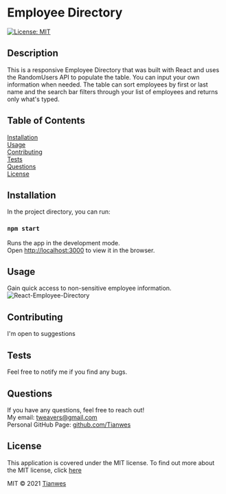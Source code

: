 # Employee Directory 
[![License: MIT](https://img.shields.io/badge/License-MIT-green)](https://opensource.org/licenses/MIT)

## Description
This is a responsive Employee Directory that was built with React and uses the RandomUsers API to populate the table. You can input your own information when needed. The table can sort employees by first or last name and the search bar filters through your list of employees and returns only what's typed.

## Table of Contents
[Installation](#installation)  
[Usage](#usage)  
[Contributing](#contributing)  
[Tests](#tests)  
[Questions](#questions)  
[License](#license) 

## Installation
In the project directory, you can run:
### `npm start`      
Runs the app in the development mode.\
Open [http://localhost:3000](http://localhost:3000) to view it in the browser.

## Usage
Gain quick access to non-sensitive employee information.
![React-Employee-Directory](https://user-images.githubusercontent.com/72744783/117189896-b3f39f80-adac-11eb-91ba-a59374056a27.gif)

## Contributing
I'm open to suggestions  

## Tests
Feel free to notify me if you find any bugs.

## Questions
If you have any questions, feel free to reach out!  
My email: [tweavers@gmail.com](mailto:tweavers@gmail.com)  
Personal GitHub Page: [github.com/Tianwes](https://github.com/Tianwes)

## License
This application is covered under the MIT license.
To find out more about the MIT license, click [here](https://opensource.org/licenses/MIT)

MIT © 2021 [Tianwes](https://github.com/Tianwes)
